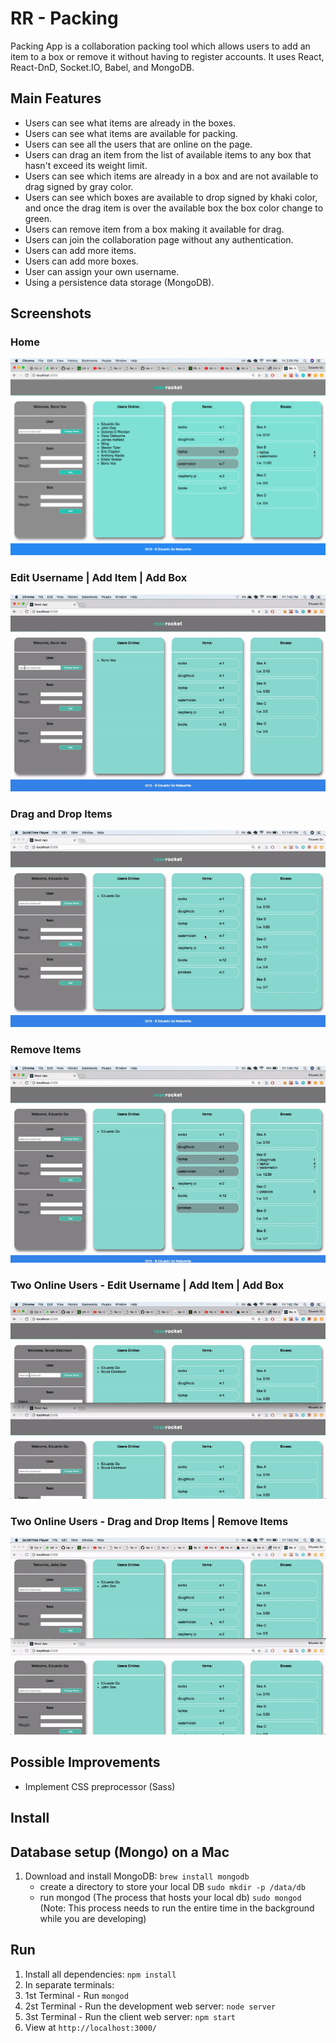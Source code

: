 # RR - Packing

Packing App is a collaboration packing tool which allows users to add an item to a box or remove it without having to register accounts. It uses React, React-DnD, Socket.IO, Babel, and MongoDB.

## Main Features

- Users can see what items are already in the boxes.
- Users can see what items are available for packing.
- Users can see all the users that are online on the page.
- Users can drag an item from the list of available items to any box that hasn't exceed its weight limit.
- Users can see which items are already in a box and are not available to drag signed by gray color.
- Users can see which boxes are available to drop signed by khaki color, and once the drag item is over the available box the box color change to green.
- Users can remove item from a box making it available for drag.
- Users can join the collaboration page without any authentication.
- Users can add more items.
- Users can add more boxes.
- User can assign your own username.
- Using a persistence data storage (MongoDB).

## Screenshots

### Home
![Home](https://github.com/egomatsushita/RR-Packing/blob/master/docs/rr-new-home.png?raw=true)

### Edit Username | Add Item | Add Box
![Edit-Username-Add-Item-Add-Box](https://github.com/egomatsushita/RR-Packing/blob/master/docs/rr-new-user-item-box.gif?raw=true)

### Drag and Drop Items
![Drag-and-Drop-Items](https://github.com/egomatsushita/RR-Packing/blob/master/docs/rr-new-add-items.gif?raw=true)

### Remove Items
![Remove-Items](https://github.com/egomatsushita/RR-Packing/blob/master/docs/rr-new-remove-items.gif?raw=true)

### Two Online Users - Edit Username | Add Item | Add Box
![Two-Online-Users-Edit-Username-Add-Item-Add-Box](https://github.com/egomatsushita/RR-Packing/blob/master/docs/rr-new-2u-user-item-box.gif?raw=true)

### Two Online Users - Drag and Drop Items | Remove Items
![Two-Online-Users-Drag-and-Drop-Items-Remove-Items](https://github.com/egomatsushita/RR-Packing/blob/master/docs/rr-new-2u-add-remove-items.gif?raw=true)


## Possible Improvements

- Implement CSS preprocessor (Sass)

## Install

## Database setup (Mongo) on a Mac
1. Download and install MongoDB: `brew install mongodb`
    - create a directory to store your local DB `sudo mkdir -p /data/db`
    - run mongod (The process that hosts your local db) `sudo mongod` (Note: This process needs to run the entire time in the background while you are developing)

## Run
1. Install all dependencies: `npm install`
2. In separate terminals:
3. 1st Terminal - Run `mongod`
4. 2st Terminal - Run the development web server: `node server`
5. 3st Terminal - Run the client web server: `npm start`
6. View at `http://localhost:3000/`
